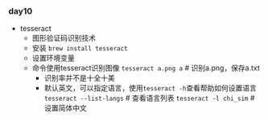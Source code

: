 ### day10

- tesseract
	- 图形验证码识别技术
	- 安装
	`brew install tesseract`
	- 设置环境变量
	- 命令使用tesseract识别图像
	`tesseract a.png a` # 识别a.png，保存a.txt
		- 识别率并不是十全十美
		- 默认英文，可以指定语言，使用`tesseract -h`查看帮助如何设置语言
		`tesseract --list-langs` # 查看语言列表
		`tesseract -l chi_sim` # 设置简体中文

